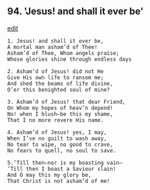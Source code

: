 
## 94.  'Jesus! and shall it ever be'
[edit](https://docs.google.com/document/d/16K%2DPX8LFaqV2_ecy1ZS7krei02yA9OCd/edit?mode=html)



    1. Jesus! and shall it ever be,
    A mortal man asham’d of Thee!
    Asham’d of Thee, Whom angels praise; 
    Whose glories shine through endless days

    2. Asham’d of Jesus! did not He 
    Give His own life to ransom me;
    And shed the beams of life divine,
    O’er this benighted soul of mine?

    3. Asham’d of Jesus! that dear Friend,
    On Whom my hopes of heav’n depend!
    No! when I blush—be this my shame, 
    That I no more revere His name.

    4. Asham’d of Jesus! yes, I may,
    When I’ve no guilt to wash away,
    No tear to wipe, no good to crave,
    No fears to quell, no soul to save.

    5.’Till then—nor is my boasting vain— 
    ’Till then I boast a Saviour slain!
    And O may this my glory be,
    That Christ is not asham’d of me!
